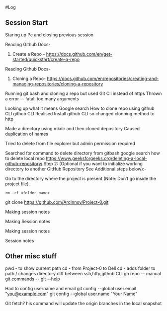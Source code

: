 #Log

## Session Start

<!-- build focus 0 of 11 -->

Staring up Pc and closing previous session

<!-- build focus 1 of 11 -->

Reading Github Docs-
1. Create a Repo - https://docs.github.com/en/get-started/quickstart/create-a-repo

<!-- build focus 2 of 11 -->

Reading Github Docs-
1. Cloning a Repo- https://docs.github.com/en/repositories/creating-and-managing-repositories/cloning-a-repository

<!-- build focus 3 of 11 -->

Running git bash and cloning a repo but used Git Cli instead of https
Thrown a error -- fatal: too many arguments

<!-- build focus 4 of 11 -->
Looking up what it means
Google search How to clone repo using github CLI
github CLI
Realised Install github CLI so changed clonning method to http

<!-- build focus 5 of 11 -->

Made a directory using mkdir and then cloned depository
Caused duplication of names

<!-- build focus 6 of 11 -->

Tried to delete from file explorer but admin permission required

<!-- build focus 7 of 11 -->

Searched for command to delete directory from gitbash
google search how to delete local repo
https://www.geeksforgeeks.org/deleting-a-local-github-repository/
Step 2: (Optional if you want to initialize working directory to another GitHub Repository See Additional steps below):-

Go to the directory where the project is present (Note: Don’t go inside the project file).

    rm -rf <folder_name>

<!-- build focus 8 of 11 -->

git clone https://github.com/ArcInnov/Project-0.git

<!-- build focus 9 of 11 -->

Making session notes

<!-- build focus 10 of 11 -->

Making Session notes

<!-- build focus 11 of 11 -->

Making session notes

<!-- build focus 12 of 11 -->

Session notes

<!-- build focus 13 of 11 -->
<!-- build focus 14 of 11 -->


## Other misc stuff

pwd - to show current path
cd - from Project-0 to Dell
cd <folder> - adds folder to path / changes directory
diff between ssh,http,github CLI
gh repo -- manual
git commands -- git --help


<!-- build focus 14 of 11 -->

Had to config username and email
  git config --global user.email "you@example.com"
  git config --global user.name "Your Name"

<!-- build focus 15 of 11 -->
Git fetch? his command will update the origin branches in the local snapshot
